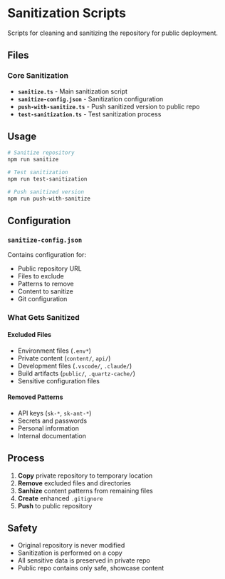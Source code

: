 # Sanitization Scripts

Scripts for cleaning and sanitizing the repository for public deployment.

## Files

### Core Sanitization

- **`sanitize.ts`** - Main sanitization script
- **`sanitize-config.json`** - Sanitization configuration
- **`push-with-sanitize.ts`** - Push sanitized version to public repo
- **`test-sanitization.ts`** - Test sanitization process

## Usage

```bash
# Sanitize repository
npm run sanitize

# Test sanitization
npm run test-sanitization

# Push sanitized version
npm run push-with-sanitize
```

## Configuration

### `sanitize-config.json`

Contains configuration for:

- Public repository URL
- Files to exclude
- Patterns to remove
- Content to sanitize
- Git configuration

### What Gets Sanitized

#### Excluded Files

- Environment files (`.env*`)
- Private content (`content/`, `api/`)
- Development files (`.vscode/`, `.claude/`)
- Build artifacts (`public/`, `.quartz-cache/`)
- Sensitive configuration files

#### Removed Patterns

- API keys (`sk-*`, `sk-ant-*`)
- Secrets and passwords
- Personal information
- Internal documentation

## Process

1. **Copy** private repository to temporary location
2. **Remove** excluded files and directories
3. **Sanhize** content patterns from remaining files
4. **Create** enhanced `.gitignore`
5. **Push** to public repository

## Safety

- Original repository is never modified
- Sanitization is performed on a copy
- All sensitive data is preserved in private repo
- Public repo contains only safe, showcase content
